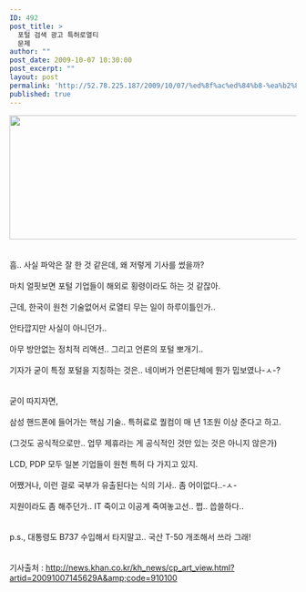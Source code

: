 ```yaml
---
ID: 492
post_title: >
  포털 검색 광고 특허로열티
  문제
author: ""
post_date: 2009-10-07 10:30:00
post_excerpt: ""
layout: post
permalink: 'http://52.78.225.187/2009/10/07/%ed%8f%ac%ed%84%b8-%ea%b2%80%ec%83%89-%ea%b4%91%ea%b3%a0-%ed%8a%b9%ed%97%88%eb%a1%9c%ec%97%b4%ed%8b%b0-%eb%ac%b8%ec%a0%9c/'
published: true
---
```

<img src="http://52.78.225.187/wp-content/uploads/1/9185595227.png" width="550" height="218" /><BR><BR><BR>흠.. 사실 파악은 잘 한 것 같은데, 왜 저렇게 기사를 썼을까?<BR><BR>마치 얼핏보면 포털 기업들이 해외로 횡령이라도 하는 것 같잖아.<BR><BR>근데, 한국이 원천 기술없어서 로열티 무는 일이 하루이틀인가..<BR><BR>안타깝지만 사실이 아니던가..<BR><BR>아무 방안없는 정치적 리액션.. 그리고 언론의 포털 뽀개기..<BR><BR>기자가 굳이 특정 포털을 지칭하는 것은.. 네이버가 언론단체에 뭔가 밉보였나-ㅅ-?<BR><BR><BR>굳이 따지자면,<BR><BR>삼성 핸드폰에 들어가는 핵심 기술.. 특허료로 퀄컴이 매 년 1조원 이상 준다고 하고.<BR><BR>(그것도 공식적으로만.. 업무 제휴라는 게 공식적인 것만 있는 것은 아니지 않은가)<BR><BR>LCD, PDP 모두 일본 기업들이 원천 특허 다 가지고 있지.<BR><BR>어쨌거나, 이런 걸로 국부가 유출된다는 식의 기사.. 좀 어이없다..-ㅅ-<BR><BR>지원이라도 좀 해주던가.. IT 죽이고 이공계 죽여놓고선.. 쩝.. 씁쓸하다..<BR><BR><BR>p.s., 대통령도 B737 수입해서 타지말고.. 국산 T-50 개조해서 쓰라 그래!<BR><BR><BR>기사출처 : <A href="http://team.nhncorp.com/template/common/Redirect.jsp?url=http://news.khan.co.kr/kh_news/cp_art_view.html?artid=20091007145629A^acode=910100" target=_blank>http://news.khan.co.kr/kh_news/cp_art_view.html?artid=20091007145629A&amp;code=910100</A>